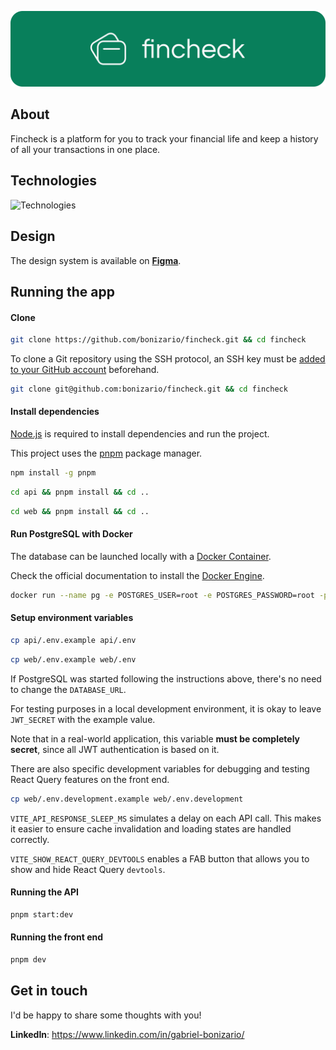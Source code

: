 <p align="center">
  <img src="./.github/banner.png" width="1600px" alt="Fincheck" />
</p>

## About

Fincheck is a platform for you to track your financial life and keep a history of all your transactions in one place.

## Technologies

![Technologies](https://skillicons.dev/icons?i=typescript,javascript,html,css,docker,git,prisma,nodejs,nestjs,react,vite,tailwindcss)

## Design

The design system is available on **[Figma](https://www.figma.com/file/RRBEBWgyQZbEYPQhzOc1OQ/Fincheck)**.

## Running the app

#### Clone

```bash
git clone https://github.com/bonizario/fincheck.git && cd fincheck
```

To clone a Git repository using the SSH protocol, an SSH key must be [added to your GitHub account](https://docs.github.com/en/authentication/connecting-to-github-with-ssh/adding-a-new-ssh-key-to-your-github-account) beforehand.

```bash
git clone git@github.com:bonizario/fincheck.git && cd fincheck
```

#### Install dependencies

[Node.js](https://nodejs.org/) is required to install dependencies and run the project.

This project uses the [pnpm](https://pnpm.io/) package manager.

```bash
npm install -g pnpm
```

```bash
cd api && pnpm install && cd ..
```

```bash
cd web && pnpm install && cd ..
```

#### Run PostgreSQL with Docker

The database can be launched locally with a [Docker Container](https://www.docker.com/resources/what-container/).

Check the official documentation to install the [Docker Engine](https://docs.docker.com/engine/install/ubuntu/).

```bash
docker run --name pg -e POSTGRES_USER=root -e POSTGRES_PASSWORD=root -p 5432:5432 -d postgres
```

#### Setup environment variables

```bash
cp api/.env.example api/.env
```

```bash
cp web/.env.example web/.env
```

If PostgreSQL was started following the instructions above, there's no need to change the `DATABASE_URL`.

For testing purposes in a local development environment, it is okay to leave `JWT_SECRET` with the example value.

Note that in a real-world application, this variable **must be completely secret**, since all JWT authentication is based on it.

There are also specific development variables for debugging and testing React Query features on the front end.

```bash
cp web/.env.development.example web/.env.development
```

`VITE_API_RESPONSE_SLEEP_MS` simulates a delay on each API call. This makes it easier to ensure cache invalidation and loading states are handled correctly.

`VITE_SHOW_REACT_QUERY_DEVTOOLS` enables a FAB button that allows you to show and hide React Query `devtools`.

#### Running the API

```bash
pnpm start:dev
```

#### Running the front end

```bash
pnpm dev
```

## Get in touch

I'd be happy to share some thoughts with you!

**LinkedIn**: https://www.linkedin.com/in/gabriel-bonizario/
